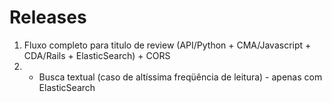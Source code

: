 Releases
========

1. Fluxo completo para titulo de review (API/Python + CMA/Javascript + CDA/Rails + ElasticSearch) + CORS
2. + Busca textual (caso de altíssima freqüência de leitura) - apenas com ElasticSearch